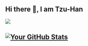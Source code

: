 ## Hi there 👋, I am Tzu-Han

![](https://skillicons.dev/icons?i=aws,bash,docker,fastapi,git,github,githubactions,go,jenkins,latex,linux,matlab,md,mysql,py,pytorch,redis,vscode&perline=10&theme=light)

## [![Your GitHub Stats](https://github-readme-stats.vercel.app/api?username=hhtzuhh&show_icons=true&theme=radical)](https://github.com/anuraghazra/github-readme-stats)
